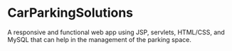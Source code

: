 # CarParkingSolutions
A responsive and functional web app using JSP, servlets, HTML/CSS, and MySQL that can help in the management of the parking space.
